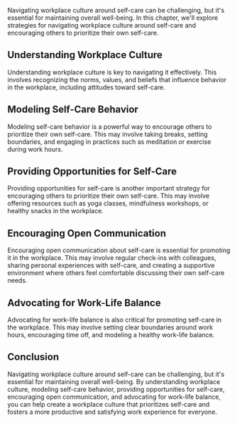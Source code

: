 
Navigating workplace culture around self-care can be challenging, but it's essential for maintaining overall well-being. In this chapter, we'll explore strategies for navigating workplace culture around self-care and encouraging others to prioritize their own self-care.

Understanding Workplace Culture
-------------------------------

Understanding workplace culture is key to navigating it effectively. This involves recognizing the norms, values, and beliefs that influence behavior in the workplace, including attitudes toward self-care.

Modeling Self-Care Behavior
---------------------------

Modeling self-care behavior is a powerful way to encourage others to prioritize their own self-care. This may involve taking breaks, setting boundaries, and engaging in practices such as meditation or exercise during work hours.

Providing Opportunities for Self-Care
-------------------------------------

Providing opportunities for self-care is another important strategy for encouraging others to prioritize their own self-care. This may involve offering resources such as yoga classes, mindfulness workshops, or healthy snacks in the workplace.

Encouraging Open Communication
------------------------------

Encouraging open communication about self-care is essential for promoting it in the workplace. This may involve regular check-ins with colleagues, sharing personal experiences with self-care, and creating a supportive environment where others feel comfortable discussing their own self-care needs.

Advocating for Work-Life Balance
--------------------------------

Advocating for work-life balance is also critical for promoting self-care in the workplace. This may involve setting clear boundaries around work hours, encouraging time off, and modeling a healthy work-life balance.

Conclusion
----------

Navigating workplace culture around self-care can be challenging, but it's essential for maintaining overall well-being. By understanding workplace culture, modeling self-care behavior, providing opportunities for self-care, encouraging open communication, and advocating for work-life balance, you can help create a workplace culture that prioritizes self-care and fosters a more productive and satisfying work experience for everyone.
